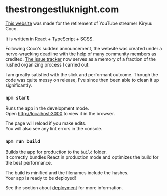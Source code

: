 # thestrongestluknight.com

[This website](https://thestrongestluknight.com/) was made for the retirement of YouTube streamer Kiryuu Coco.

It is written in React + TypeScript + SCSS.

Following Coco's sudden announcement, the website was created under a nerve-wracking deadline with the help of many community members as credited. [The issue tracker](https://github.com/tam-carre/thestrongestluknight/issues?q=is%3Aissue+is%3Aclosed) now serves as a memory of a fraction of the rushed organizing process I carried out.

I am greatly satisfied with the slick and performant outcome. Though the code was quite messy on release, I've since then been able to clean it up significantly.


### `npm start`

Runs the app in the development mode.\
Open [http://localhost:3000](http://localhost:3000) to view it in the browser.

The page will reload if you make edits.\
You will also see any lint errors in the console.

### `npm run build`

Builds the app for production to the `build` folder.\
It correctly bundles React in production mode and optimizes the build for the best performance.

The build is minified and the filenames include the hashes.\
Your app is ready to be deployed!

See the section about [deployment](https://facebook.github.io/create-react-app/docs/deployment) for more information.
